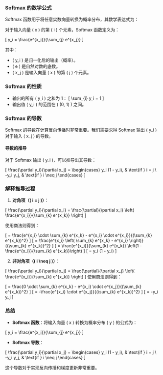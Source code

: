 ### Softmax 的数学公式

Softmax 函数用于将任意实数向量转换为概率分布，其数学表达式为：

对于输入向量 \( x \) 的第 \( i \) 个元素，Softmax 函数定义为：

\[
y_i = \frac{e^{x_i}}{\sum_{j} e^{x_j}}
\]

其中：

- \( y_i \) 是归一化后的输出（概率）。
- \( e \) 是自然对数的底数。
- \( x_j \) 是输入向量 \( x \) 的第 \( j \) 个元素。

### Softmax 的性质

- 输出的所有 \( y_i \) 之和为 1：
  \[
  \sum_{i} y_i = 1
  \]
- 输出值 \( y_i \) 的范围在 \( (0, 1) \) 之间。

### Softmax 的导数

Softmax 的导数在计算反向传播时非常重要。我们需要求得 Softmax 输出 \( y_i \) 对于输入 \( x_j \) 的导数。

#### 导数的推导

对于 Softmax 输出 \( y_i \)，可以推导出其导数：

\[
\frac{\partial y_i}{\partial x_j} =
\begin{cases}
y_i (1 - y_i), & \text{if } i = j \\
-y_i y_j, & \text{if } i \neq j
\end{cases}
\]

### 解释推导过程

1. **对角项（\( i = j \)）**：

\[
\frac{\partial y_i}{\partial x_i} = \frac{\partial}{\partial x_i} \left( \frac{e^{x_i}}{\sum_{k} e^{x_k}} \right)
\]

使用商法则得到：

\[
= \frac{e^{x_i} \cdot \sum_{k} e^{x_k} - e^{x_i} \cdot e^{x_i}}{(\sum_{k} e^{x_k})^2}
\]
\[
= \frac{e^{x_i} \left( \sum_{k} e^{x_k} - e^{x_i} \right)}{(\sum_{k} e^{x_k})^2}
\]
\[
= \frac{e^{x_i}}{\sum_{k} e^{x_k}} \left(1 - \frac{e^{x_i}}{\sum_{k} e^{x_k}}\right)
\]
\[
= y_i (1 - y_i)
\]

2. **非对角项（\( i \neq j \)）**：

\[
\frac{\partial y_i}{\partial x_j} = \frac{\partial}{\partial x_j} \left( \frac{e^{x_i}}{\sum_{k} e^{x_k}} \right)
\]
使用商法则得到：

\[
= \frac{0 \cdot \sum_{k} e^{x_k} - e^{x_i} \cdot e^{x_j}}{(\sum_{k} e^{x_k})^2}
\]
\[
= -\frac{e^{x_i} \cdot e^{x_j}}{(\sum_{k} e^{x_k})^2}
\]
\[
= -y_i y_j
\]

### 总结

- **Softmax 函数**：将输入向量 \( x \) 转换为概率分布 \( y \) 的公式为：

\[
y_i = \frac{e^{x_i}}{\sum_{j} e^{x_j}}
\]

- **Softmax 导数**：

\[
\frac{\partial y_i}{\partial x_j} =
\begin{cases}
y_i (1 - y_i), & \text{if } i = j \\
-y_i y_j, & \text{if } i \neq j
\end{cases}
\]

这个导数对于实现反向传播和梯度更新非常重要。
